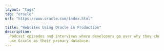 ```yaml
---
layout: "tags"
tag: "oracle"
url: "https://www.oracle.com/index.html"

title: "Websites Using Oracle in Production"
description:
  Podcast episodes and interviews where developers go over why they chose to
  use Oracle as their primary database.
---
```

